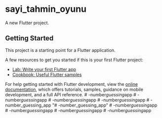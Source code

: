 # sayi_tahmin_oyunu

A new Flutter project.

## Getting Started

This project is a starting point for a Flutter application.

A few resources to get you started if this is your first Flutter project:

- [Lab: Write your first Flutter app](https://docs.flutter.dev/get-started/codelab)
- [Cookbook: Useful Flutter samples](https://docs.flutter.dev/cookbook)

For help getting started with Flutter development, view the
[online documentation](https://docs.flutter.dev/), which offers tutorials,
samples, guidance on mobile development, and a full API reference.
#   - n u m b e r _ g u e s s i n g _ a p p  
 #   - n u m b e r _ g u e s s i n g _ a p p  
 #   - n u m b e r _ g u e s s i n g _ a p p  
 #   - n u m b e r _ g u e s s i n g _ a p p  
 # -number_guessing_app
"# -number_guessing_app" 
#   - n u m b e r _ g u e s s i n g _ a p p  
 #   - n u m b e r _ g u e s s i n g _ a p p  
 #   - n u m b e r _ g u e s s i n g _ a p p  
 #   - n u m b e r _ g u e s s i n g _ a p p  
 